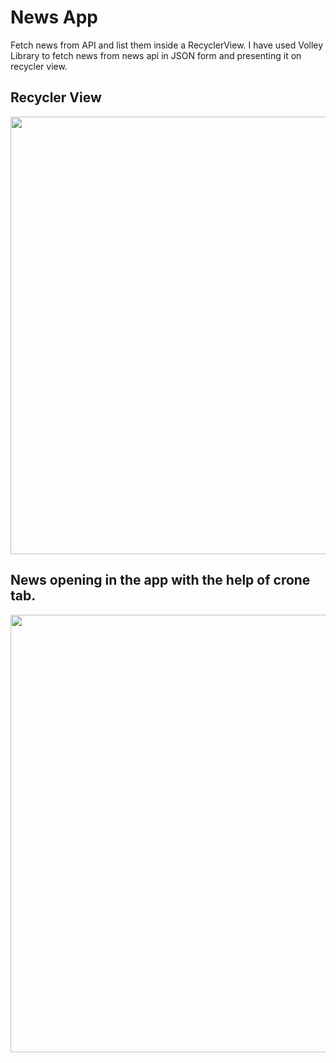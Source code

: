 # News App
Fetch news from API and list them inside a RecyclerView.
I have used Volley Library to fetch news from news api in JSON form and presenting it on recycler view.


## Recycler View
<img src = "https://github.com/Anshi10/NewsApp/assets/81226043/4c5b5523-1416-49c1-8df8-a7767c423544" height = 700>


## News opening in the app with the help of crone tab.
<img src = "https://github.com/Anshi10/NewsApp/assets/81226043/68ebdfca-07d7-468d-a549-e6e07b5de9e9" height = 700>






